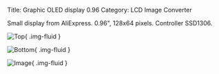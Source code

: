 Title: Graphic OLED display 0.96
Category: LCD Image Converter

Small display from AliExpress.
0.96", 128x64 pixels. Controller SSD1306.

![Top]({static}/images/posts/2016/09/29/small-096-oled-display-1.png){ .img-fluid }

![Bottom]({static}/images/posts/2016/09/29/small-096-oled-display-2.png){ .img-fluid }

![Image]({static}/images/posts/2016/09/29/small-096-oled-display-3.png){ .img-fluid }

